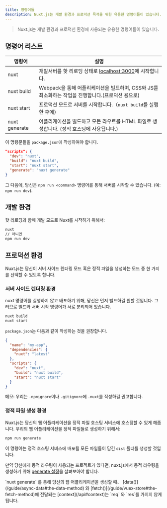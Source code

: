 ```yaml
---
title: 명령어들
description: Nuxt.js는 개발 환경과 프로덕션 목적을 위한 유용한 명령어들이 있습니다.
---
```


> Nuxt.js는 개발 환경과 프로덕션 환경에 사용되는 유용한 명령어들이 있습니다.

<!-- title: Commands -->
<!-- description: Nuxt.js comes with a set of useful commands, both for development and production purpose. -->

<!-- \> Nuxt.js comes with a set of useful commands, both for development and production purpose. -->

<!-- ## List of Commands -->

## 명령어 리스트

<!-- | Command | Description | -->
<!-- |---------|-------------| -->
<!-- | nuxt | Launch a development server on [localhost:3000](http://localhost:3000) with hot-reloading. | -->
<!-- | nuxt build | Build your application with webpack and minify the JS & CSS (for production). | -->
<!-- | nuxt start | Start the server in production mode (After running `nuxt build`). | -->
<!-- | nuxt generate | Build the application and generate every route as a HTML file (used for static hosting). | -->

| 명령어 | 설명 |
|---------|-------------|
| nuxt | 개발서버를 핫 리로딩 상태로 [localhost:3000](http://localhost:3000)에 시작합니다.|
| nuxt build | Webpack을 통해 어플리케이션을 빌드하며, CSS와 JS를 최소화하는 작업을 진행합니다.(프로덕션 용으로) |
| nuxt start | 프로덕션 모드로 서버를 시작합니다.（`nuxt build`를 실행한 후에） |
| nuxt generate | 어플리케이션을 빌드하고 모든 라우트를 HTML 파일로 생성합니다. (정적 호스팅에 사용됩니다.) |

<!-- You should put these commands in the `package.json`: -->

이 명령문들을 `package.json`에 작성하여야 합니다.

<!--```json-->
<!--"scripts": {-->
  <!--"dev": "nuxt",-->
  <!--"build": "nuxt build",-->
  <!--"start": "nuxt start",-->
  <!--"generate": "nuxt generate"-->
<!--}-->
<!--```-->

```json
"scripts": {
  "dev": "nuxt",
  "build": "nuxt build",
  "start": "nuxt start",
  "generate": "nuxt generate"
}
```

<!-- Then, you can launch your commands via `npm run <command>` (example: `npm run dev`). -->

그 다음에, 당신은 `npm run <command>` 명령어를 통해 서버를 시작할 수 있습니다. (예: `npm run dev`).

<!-- ## Development Environment -->

## 개발 환경

<!-- Then, you can launch your commands via `npm run <command>` (example: `npm run dev`). -->

핫 리로딩과 함께 개발 모드로 Nuxt를 시작하기 위해서:

<!-- ```bash -->
<!-- nuxt -->
<!-- // OR -->
<!-- npm run dev -->
<!-- ``` -->

```bash
nuxt
// 아니면
npm run dev
```

<!-- ## Production Deployment -->

## 프로덕션 환경

<!-- Nuxt.js lets your choose between 2 modes to deploy your application: Server Rendered or Static Generated. -->

Nuxt.js는 당신이 서버 사이드 렌더링 모드 혹은 정적 파일을 생성하는 모드 중 한 가지를 선택할 수 있도록 합니다.

<!-- ### Server Rendered Deployment -->

### 서버 사이드 렌더링 환경

<!-- To deploy, instead of running nuxt, you probably want to build ahead of time. Therefore, building and starting are separate commands: -->

nuxt 명령어를 실행하지 않고 배포하기 위해, 당신은 먼저 빌드하길 원할 것입니다.
그러므로 빌드와 서버 시작 명령어가 서로 분리되어 있습니다.

<!--```bash-->
<!--nuxt build-->
<!--nuxt start-->
<!--```-->

```bash
nuxt build
nuxt start
```

<!-- The `package.json` like follows is recommended: -->

`package.json`는 다음과 같이 작성하는 것을 권장합니다.

```json
{
  "name": "my-app",
  "dependencies": {
    "nuxt": "latest"
  },
  "scripts": {
    "dev": "nuxt",
    "build": "nuxt build",
    "start": "nuxt start"
  }
}
```

<!-- Note: we recommend putting `.nuxt` in `.npmignore` or `.gitignore`. -->

메모: 우리는 `.npmignore`이나 `.gitignore`에 `.nuxt`를 작성하길 권고합니다.

<!-- ### Static Generated Deployment -->

### 정적 파일 생성 환경

<!-- Nuxt.js gives you the possibility to host your web application on any static hosting. -->

Nuxt.js는 당신의 웹 어플리케이션을 정적 파일 호스팅 서비스에 호스팅할 수 있게 해줍니다.
우리의 웹 어플리케이션을 정적 파일들로 생성하기 위해서:

<!--```bash-->
<!--npm run generate-->
<!--```-->

```bash
npm run generate
```

<!-- It will create a `dist` folder with everything inside ready to be deployed on a static hosting. -->

이 명령어는 정적 호스팅 서비스에 배포될 모든 파일들이 담긴 `dist` 폴더를 생성할 것입니다.

<!-- If you have a project with [dynamic routes](/guide/routing#dynamic-routes), take a look at the [generate configuration](/api/configuration-generate) to tell nuxt.js how to generate these dynamic routes. -->

만약 당신에게 동적 라우팅이 사용되는 프로젝트가 있다면, nuxt.js에서 동적 라우팅을 생성하기 위해 [generate 설정](/api/configuration-generate)을 살펴보아야 합니다.

<!-- <div class="Alert">When generating your web application with `nuxt generate`, [the context](/api#context) given to [data()](/guide/async-data#the-data-method) and [fetch()](/guide/vuex-store#the-fetch-method) will not have `req` and `res`.</div> -->

<div class="Alert">`nuxt generate` 를 통해 당신의 웹 어플리케이션을 생성할 때、 [data()](/guide/async-data#the-data-method) 와 [fetch()](/guide/vuex-store#the-fetch-method)에 전달되는 [context](/api#context)는 `req` 와 `res`를 가지지 않게됩니다.</div>
